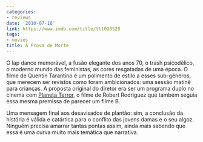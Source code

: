 ```yaml
---
categories:
- reviews
date: '2010-07-16'
link: https://www.imdb.com/title/tt1028528
tags:
- movies
title: À Prova de Morte
---
```


O lap dance memorável, a fusão elegante dos anos 70, o trash psicodélico, o moderno mundo das feministas, as cores resgatadas de uma época. O filme de Quentin Tarantino é um polimento de estilo a esses sub-gêneros, que merecem ser revistos como foram ambicionados: uma sessão matinê para crianças. A proposta original do diretor era ser um programa duplo no cinema com [Planeta Terror], o filme de Robert Rodriguez que também seguia essa mesma premissa de parecer um filme B.

Uma mensagem final aos desavisados de plantão: sim, a conclusão da história é válida e catártica para o conflito das jovens damas e o seu algoz. Ninguém precisa amarrar tantas pontas assim, ainda mais sabendo que essa é uma curva muito mais temática que narrativa.

[Planeta Terror]: /planeta-terror